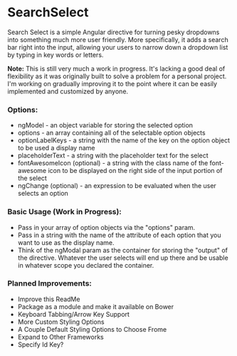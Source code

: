 # SearchSelect
Search Select is a simple Angular directive for turning pesky dropdowns into something much more user friendly. More specifically,
it adds a search bar right into the input, allowing your users to narrow down a dropdown list by typing in key words or letters.

**Note:** This is still very much a work in progress. It's lacking a good deal of flexibility as it was originally built
to solve a problem for a personal project. I'm working on gradually improving it to the point where it can be easily implemented
and customized by anyone.

### Options:
  * ngModel - an object variable for storing the selected option
  * options - an array containing all of the selectable option objects
  * optionLabelKeys - a string with the name of the key on the option object to be used a display name
  * placeholderText - a string with the placeholder text for the select
  * fontAwesomeIcon (optional) - a string with the class name of the font-awesome icon to be displayed on the right side of the input portion of the select
  * ngChange (optional) - an expression to be evaluated when the user selects an option

### Basic Usage (Work in Progress):
  * Pass in your array of option objects via the "options" param.
  * Pass in a string with the name of the attribute of each option that you want to use as the display name.
  * Think of the ngModal param as the container for storing the "output" of the directive. Whatever the user selects will end up there and be usable in whatever scope you declared the container.

### Planned Improvements:
  * Improve this ReadMe
  * Package as a module and make it available on Bower
  * Keyboard Tabbing/Arrow Key Support
  * More Custom Styling Options
  * A Couple Default Styling Options to Choose Frome
  * Expand to Other Frameworks
  * Specify Id Key?
